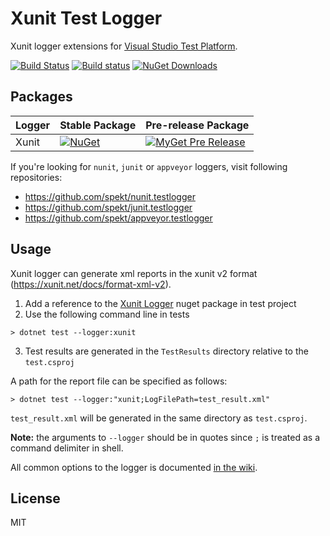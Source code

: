 # Xunit Test Logger
Xunit logger extensions for [Visual Studio Test Platform](https://github.com/microsoft/vstest).

[![Build Status](https://travis-ci.com/spekt/xunit.testlogger.svg?branch=master)](https://travis-ci.com/spekt/xunit.testlogger)
[![Build status](https://ci.appveyor.com/api/projects/status/73iw12g89lhlr9ir?svg=true)](https://ci.appveyor.com/project/spekt/xunit-testlogger)
[![NuGet Downloads](https://img.shields.io/nuget/dt/XunitXml.TestLogger)](https://www.nuget.org/packages/XunitXml.TestLogger/)

## Packages
| Logger | Stable Package | Pre-release Package |
| ------ | -------------- | ------------------- |
| Xunit | [![NuGet](https://img.shields.io/nuget/v/XunitXml.TestLogger.svg)](https://www.nuget.org/packages/XunitXml.TestLogger/) | [![MyGet Pre Release](https://img.shields.io/myget/spekt/vpre/xunitxml.testlogger.svg)](https://www.myget.org/feed/spekt/package/nuget/XunitXml.TestLogger) |

If you're looking for `nunit`, `junit` or `appveyor` loggers, visit following repositories:
* <https://github.com/spekt/nunit.testlogger>
* <https://github.com/spekt/junit.testlogger>
* <https://github.com/spekt/appveyor.testlogger>

## Usage
Xunit logger can generate xml reports in the xunit v2 format (https://xunit.net/docs/format-xml-v2).

1. Add a reference to the [Xunit Logger](https://www.nuget.org/packages/XunitXml.TestLogger) nuget package in test project
2. Use the following command line in tests
```
> dotnet test --logger:xunit
```
3. Test results are generated in the `TestResults` directory relative to the `test.csproj`

A path for the report file can be specified as follows:
```
> dotnet test --logger:"xunit;LogFilePath=test_result.xml"
```

`test_result.xml` will be generated in the same directory as `test.csproj`.

**Note:** the arguments to `--logger` should be in quotes since `;` is treated as a command delimiter in shell.

All common options to the logger is documented [in the wiki][config-wiki].

[config-wiki]: https://github.com/spekt/testlogger/wiki/Logger-Configuration

## License
MIT
